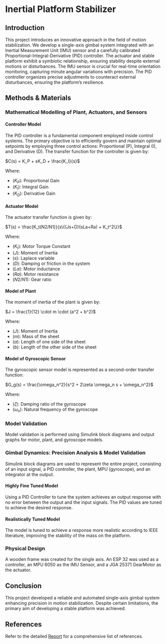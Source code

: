 # Inertial Platform Stabilizer

## Introduction
This project introduces an innovative approach in the field of motion stabilization. We develop a single-axis gimbal system integrated with an Inertial Measurement Unit (IMU) sensor and a carefully calibrated Proportional-Integral-Derivative (PID) controller. The actuator and stable platform exhibit a symbiotic relationship, ensuring stability despite external motions or disturbances. The IMU sensor is crucial for real-time orientation monitoring, capturing minute angular variations with precision. The PID controller organizes precise adjustments to counteract external disturbances, ensuring the platform’s resilience.

## Methods & Materials

### Mathematical Modelling of Plant, Actuators, and Sensors

#### Controller Model
The PID controller is a fundamental component employed inside control systems. The primary objective is to efficiently govern and maintain optimal setpoints by employing three control actions: Proportional (P), Integral (I), and Derivative (D). The transfer function for the controller is given by:

$C(s) = K_P + sK_D + \frac{K_I}{s}$

Where:
- $( K_P )$: Proportional Gain
- $( K_I )$: Integral Gain
- $( K_D )$: Derivative Gain

#### Actuator Model
The actuator transfer function is given by:

$T(s) = \frac{K_t(N2/N1)}{s\{(Js+D)(sLa+Ra) + K_t^2\}}$

Where:
- $( K_t )$: Motor Torque Constant
- $( J )$: Moment of Inertia
- $( s )$: Laplace variable
- $( D )$: Damping or friction in the system
- $( La )$: Motor inductance
- $( Ra )$: Motor resistance
- $( N2/N1 )$: Gear ratio

#### Model of Plant
The moment of inertia of the plant is given by:

$J = \frac{1}{12} \cdot m \cdot (a^2 + b^2)$

Where:
- $( J )$: Moment of Inertia
- $( m )$: Mass of the sheet
- $( a )$: Length of one side of the sheet
- $( b )$: Length of the other side of the sheet

#### Model of Gyroscopic Sensor
The gyroscopic sensor model is represented as a second-order transfer function:

$G_g(s) = \frac{\omega_n^2}{s^2 + 2\zeta \omega_n s + \omega_n^2}$

Where:
- $( \zeta )$: Damping ratio of the gyroscope
- $( \omega_n )$: Natural frequency of the gyroscope

### Model Validation
Model validation is performed using Simulink block diagrams and output graphs for motor, plant, and gyroscope models.

### Gimbal Dynamics: Precision Analysis & Model Validation
Simulink block diagrams are used to represent the entire project, consisting of an input signal, a PID controller, the plant, MPU (gyroscope), and an integrator at the output.

#### Highly Fine Tuned Model
Using a PID Controller to tune the system achieves an output response with no error between the output and the input signals. The PID values are tuned to achieve the desired response.

#### Realistically Tuned Model
The model is tuned to achieve a response more realistic according to IEEE literature, improving the stability of the mass on the platform.

### Physical Design
A wooden frame was created for the single axis. An ESP 32 was used as a controller, an MPU 6050 as the IMU Sensor, and a JGA 25371 GearMotor as the actuator.

## Conclusion
This project developed a reliable and automated single-axis gimbal system enhancing precision in motion stabilization. Despite certain limitations, the primary aim of developing a stable platform was achieved.

## References
Refer to the detailed [Report](Report.pdf) for a comprehensive list of references.